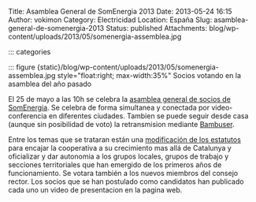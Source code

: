 Title: Asamblea General de SomEnergia 2013
Date: 2013-05-24 16:15
Author: vokimon
Category: Electricidad
Location: España
Slug: asamblea-general-de-somenergia-2013
Status: published
Attachments: blog/wp-content/uploads/2013/05/somenergia-assemblea.jpg

::: categories

::: figure {static}/blog/wp-content/uploads/2013/05/somenergia-assemblea.jpg style="float:right; max-width:35%"
	Socios votando en la asamblea del año pasado


El 25 de mayo a las 10h se celebra la [asamblea general de socios de SomEnergia](http://www.somenergia.coop/assemblea-general-2013). Se celebra de forma simultanea y conectada por video-conferencia en diferentes ciudades. Tambien se puede seguir desde casa (aunque sin posibilidad de voto) la retransmision mediante [Bambuser](http://bambuser.com/channel/somenergia).

Entre los temas que se trataran están una [modificación de los estatutos]('https://www.somenergia.coop/images/7%20Estatuts%20modificacio%20CAT.pdf) para encajar la cooperativa a su crecimiento mas allá de Catalunya y oficializar y dar autonomia a los grupos locales, grupos de trabajo y secciones territoriales que han emergido de los primeros años de funcionamiento. Se votara también a los nuevos miembros del consejo rector. Los socios que se han postulado como candidatos han publicado cada uno un video de presentacion en la pagina web.
